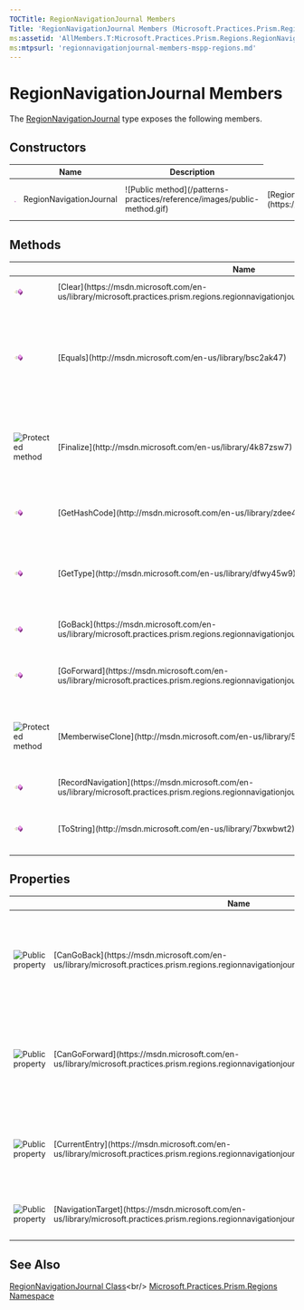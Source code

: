 ```yaml
---
TOCTitle: RegionNavigationJournal Members
Title: 'RegionNavigationJournal Members (Microsoft.Practices.Prism.Regions)'
ms:assetid: 'AllMembers.T:Microsoft.Practices.Prism.Regions.RegionNavigationJournal'
ms:mtpsurl: 'regionnavigationjournal-members-mspp-regions.md'
---
```



# RegionNavigationJournal Members

The [RegionNavigationJournal](https://msdn.microsoft.com/en-us/library/microsoft.practices.prism.regions.regionnavigationjournal(v=pandp.50)) type exposes the following members.

## Constructors


<table>

<thead>
<tr class="header">
<th> </th>
<th>Name</th>
<th>Description</th>
</tr>
</thead>
<tbody>
<tr class="odd">
<td><img src="images/public-method.gif" title="Public method" /></td>
<td>RegionNavigationJournal</td>
<td>![Public method](/patterns-practices/reference/images/public-method.gif)</td>
<td>[RegionNavigationJournal](https://msdn.microsoft.com/library/microsoft.practices.prism.regions.regionnavigationjournal.)</td>
<td><div class="summary">
Initializes a new instance of the [RegionNavigationJournal](https://msdn.microsoft.com/en-us/library/microsoft.practices.prism.regions.regionnavigationjournal(v=pandp.50)) class
</div></td>
</tr>
</tbody>
</table>

## Methods


<table>

<thead>
<tr class="header">
<th> </th>
<th>Name</th>
<th>Description</th>
</tr>
</thead>
<tbody>
<tr class="odd">
<td><img src="images/public-method.gif" title="Public method" /></td>
<td>[Clear](https://msdn.microsoft.com/en-us/library/microsoft.practices.prism.regions.regionnavigationjournal.clear(v=pandp.50))</td>
<td>![Public method](/patterns-practices/reference/images/public-method.gif)</td>
<td>[Clear](https://msdn.microsoft.com/library/microsoft.practices.prism.regions.regionnavigationjournal.clear)</td>
<td><div class="summary">
Clears the journal of current, back, and forward navigation histories.
</div></td>
</tr>
<tr class="even">
<td><img src="images/public-method.gif" title="Public method" /></td>
<td>[Equals](http://msdn.microsoft.com/en-us/library/bsc2ak47)</td>
<td>![Public method](/patterns-practices/reference/images/public-method.gif)</td>
<td>[Equals](http://msdn.microsoft.com/en-us/library/bsc2ak47)</td>
<td><div class="summary">
Determines whether the specified [Object](http://msdn.microsoft.com/en-us/library/e5kfa45b) is equal to the current [Object](http://msdn.microsoft.com/en-us/library/e5kfa45b).
</div>
(Inherited from [Object](http://msdn.microsoft.com/en-us/library/e5kfa45b).)</td>
</tr>
<tr class="odd">
<td><img src="https://msdn.microsoft.com/en-us/Gg405513.protmethod(en-us,PandP.50).gif" title="Protected method" /></td>
<td>[Finalize](http://msdn.microsoft.com/en-us/library/4k87zsw7)</td>
<td>![Protected method](/patterns-practices/reference/images/protmethod.gif)</td>
<td>[Finalize](http://msdn.microsoft.com/en-us/library/4k87zsw7)</td>
<td><div class="summary">
Allows an object to try to free resources and perform other cleanup operations before it is reclaimed by garbage collection.
</div>
(Inherited from [Object](http://msdn.microsoft.com/en-us/library/e5kfa45b).)</td>
</tr>
<tr class="even">
<td><img src="images/public-method.gif" title="Public method" /></td>
<td>[GetHashCode](http://msdn.microsoft.com/en-us/library/zdee4b3y)</td>
<td>![Public method](/patterns-practices/reference/images/public-method.gif)</td>
<td>[GetHashCode](http://msdn.microsoft.com/en-us/library/zdee4b3y)</td>
<td><div class="summary">
Serves as a hash function for a particular type.
</div>
(Inherited from [Object](http://msdn.microsoft.com/en-us/library/e5kfa45b).)</td>
</tr>
<tr class="odd">
<td><img src="images/public-method.gif" title="Public method" /></td>
<td>[GetType](http://msdn.microsoft.com/en-us/library/dfwy45w9)</td>
<td>![Public method](/patterns-practices/reference/images/public-method.gif)</td>
<td>[GetType](http://msdn.microsoft.com/en-us/library/dfwy45w9)</td>
<td><div class="summary">
Gets the [Type](http://msdn.microsoft.com/en-us/library/42892f65) of the current instance.
</div>
(Inherited from [Object](http://msdn.microsoft.com/en-us/library/e5kfa45b).)</td>
</tr>
<tr class="even">
<td><img src="images/public-method.gif" title="Public method" /></td>
<td>[GoBack](https://msdn.microsoft.com/en-us/library/microsoft.practices.prism.regions.regionnavigationjournal.goback(v=pandp.50))</td>
<td>![Public method](/patterns-practices/reference/images/public-method.gif)</td>
<td>[GoBack](https://msdn.microsoft.com/library/microsoft.practices.prism.regions.regionnavigationjournal.goback)</td>
<td><div class="summary">
Navigates to the most recent entry in the back navigation history, or does nothing if no entry exists in back navigation.
</div></td>
</tr>
<tr class="odd">
<td><img src="images/public-method.gif" title="Public method" /></td>
<td>[GoForward](https://msdn.microsoft.com/en-us/library/microsoft.practices.prism.regions.regionnavigationjournal.goforward(v=pandp.50))</td>
<td>![Public method](/patterns-practices/reference/images/public-method.gif)</td>
<td>[GoForward](https://msdn.microsoft.com/library/microsoft.practices.prism.regions.regionnavigationjournal.goforward)</td>
<td><div class="summary">
Navigates to the most recent entry in the forward navigation history, or does nothing if no entry exists in forward navigation.
</div></td>
</tr>
<tr class="even">
<td><img src="https://msdn.microsoft.com/en-us/Gg405513.protmethod(en-us,PandP.50).gif" title="Protected method" /></td>
<td>[MemberwiseClone](http://msdn.microsoft.com/en-us/library/57ctke0a)</td>
<td>![Protected method](/patterns-practices/reference/images/protmethod.gif)</td>
<td>[MemberwiseClone](http://msdn.microsoft.com/en-us/library/57ctke0a)</td>
<td><div class="summary">
Creates a shallow copy of the current [Object](http://msdn.microsoft.com/en-us/library/e5kfa45b).
</div>
(Inherited from [Object](http://msdn.microsoft.com/en-us/library/e5kfa45b).)</td>
</tr>
<tr class="odd">
<td><img src="images/public-method.gif" title="Public method" /></td>
<td>[RecordNavigation](https://msdn.microsoft.com/en-us/library/microsoft.practices.prism.regions.regionnavigationjournal.recordnavigation(v=pandp.50))</td>
<td>![Public method](/patterns-practices/reference/images/public-method.gif)</td>
<td>[RecordNavigation](https://msdn.microsoft.com/library/microsoft.practices.prism.regions.regionnavigationjournal.recordnavigation(microsoft.practices.prism.regions.iregionnavigationjournalentry))</td>
<td><div class="summary">
Records the navigation to the entry..
</div></td>
</tr>
<tr class="even">
<td><img src="images/public-method.gif" title="Public method" /></td>
<td>[ToString](http://msdn.microsoft.com/en-us/library/7bxwbwt2)</td>
<td>![Public method](/patterns-practices/reference/images/public-method.gif)</td>
<td>[ToString](http://msdn.microsoft.com/en-us/library/7bxwbwt2)</td>
<td><div class="summary">Returns a string that represents the current object.
</div>
(Inherited from [Object](http://msdn.microsoft.com/en-us/library/e5kfa45b).)</td>
</tr>
</tbody>
</table>

## Properties


<table>

<thead>
<tr class="header">
<th> </th>
<th>Name</th>
<th>Description</th>
</tr>
</thead>
<tbody>
<tr class="odd">
<td><img src="https://msdn.microsoft.com/en-us/Gg405513.pubproperty(en-us,PandP.50).gif" title="Public property" /></td>
<td>[CanGoBack](https://msdn.microsoft.com/en-us/library/microsoft.practices.prism.regions.regionnavigationjournal.cangoback(v=pandp.50))</td>
<td>![Public property](/patterns-practices/reference/images/pubproperty.gif)</td>
<td>[CanGoBack](https://msdn.microsoft.com/library/microsoft.practices.prism.regions.regionnavigationjournal.cangoback)</td>
<td><div class="summary">
Gets a value that indicates whether there is at least one entry in the back navigation history.
</div></td>
</tr>
<tr class="even">
<td><img src="https://msdn.microsoft.com/en-us/Gg405513.pubproperty(en-us,PandP.50).gif" title="Public property" /></td>
<td>[CanGoForward](https://msdn.microsoft.com/en-us/library/microsoft.practices.prism.regions.regionnavigationjournal.cangoforward(v=pandp.50))</td>
<td>![Public property](/patterns-practices/reference/images/pubproperty.gif)</td>
<td>[CanGoForward](https://msdn.microsoft.com/library/microsoft.practices.prism.regions.regionnavigationjournal.cangoforward)</td>
<td><div class="summary">
Gets a value that indicates whether there is at least one entry in the forward navigation history.
</div></td>
</tr>
<tr class="odd">
<td><img src="https://msdn.microsoft.com/en-us/Gg405513.pubproperty(en-us,PandP.50).gif" title="Public property" /></td>
<td>[CurrentEntry](https://msdn.microsoft.com/en-us/library/microsoft.practices.prism.regions.regionnavigationjournal.currententry(v=pandp.50))</td>
<td>![Public property](/patterns-practices/reference/images/pubproperty.gif)</td>
<td>[CurrentEntry](https://msdn.microsoft.com/library/microsoft.practices.prism.regions.regionnavigationjournal.currententry)</td>
<td><div class="summary">
Gets the current navigation entry of the content that is currently displayed.
</div></td>
</tr>
<tr class="even">
<td><img src="https://msdn.microsoft.com/en-us/Gg405513.pubproperty(en-us,PandP.50).gif" title="Public property" /></td>
<td>[NavigationTarget](https://msdn.microsoft.com/en-us/library/microsoft.practices.prism.regions.regionnavigationjournal.navigationtarget(v=pandp.50))</td>
<td>![Public property](/patterns-practices/reference/images/pubproperty.gif)</td>
<td>[NavigationTarget](https://msdn.microsoft.com/library/microsoft.practices.prism.regions.regionnavigationjournal.navigationtarget)</td>
<td><div class="summary">
Gets or sets the target that implements INavigate.
</div></td>
</tr>
</tbody>
</table>

## See Also

[RegionNavigationJournal Class](https://msdn.microsoft.com/en-us/library/microsoft.practices.prism.regions.regionnavigationjournal(v=pandp.50))<br/>
[Microsoft.Practices.Prism.Regions Namespace](https://msdn.microsoft.com/en-us/library/microsoft.practices.prism.regions(v=pandp.50))